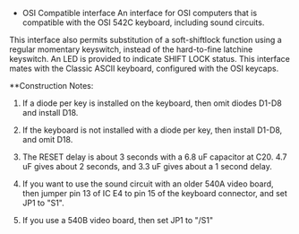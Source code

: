 * OSI Compatible interface
An interface for OSI computers that is compatible with the OSI 542C keyboard, including sound circuits.  

This interface also permits substitution of a soft-shiftlock function using 
a regular momentary keyswitch, instead of the hard-to-fine latchine keyswitch.
An LED is provided to indicate SHIFT LOCK status.  This interface mates with
the Classic ASCII keyboard, configured with the OSI keycaps.  

**Construction Notes:

1. If a diode per key is installed on the keyboard, then omit diodes D1-D8 and install D18.

1. If the keyboard is not installed with a diode per key, then install D1-D8, and omit D18.

1. The RESET delay is about 3 seconds with a 6.8 uF capacitor at C20.  4.7 uF gives about
2 seconds, and 3.3 uF gives about a 1 second delay.

1. If you want to use the sound circuit with an older 540A video board, then jumper pin 13
of IC E4 to pin 15 of the keyboard connector, and set JP1 to "S1".

1. If you use a 540B video board, then set JP1 to "/S1"

